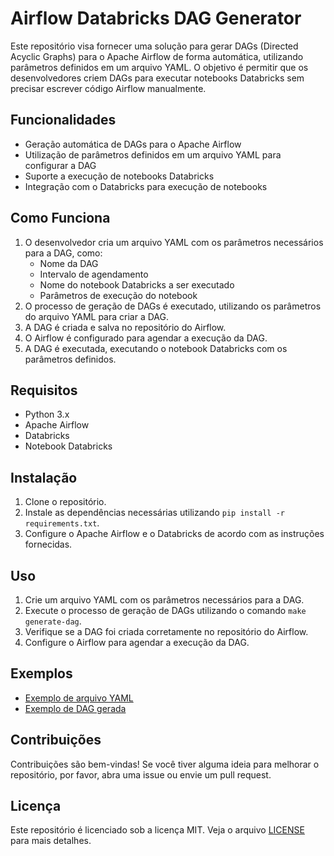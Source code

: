 # Airflow Databricks DAG Generator

Este repositório visa fornecer uma solução para gerar DAGs (Directed Acyclic Graphs) para o Apache Airflow de forma automática, utilizando parâmetros definidos em um arquivo YAML. O objetivo é permitir que os desenvolvedores criem DAGs para executar notebooks Databricks sem precisar escrever código Airflow manualmente.

## Funcionalidades

* Geração automática de DAGs para o Apache Airflow
* Utilização de parâmetros definidos em um arquivo YAML para configurar a DAG
* Suporte a execução de notebooks Databricks
* Integração com o Databricks para execução de notebooks

## Como Funciona

1. O desenvolvedor cria um arquivo YAML com os parâmetros necessários para a DAG, como:
	* Nome da DAG
	* Intervalo de agendamento
	* Nome do notebook Databricks a ser executado
	* Parâmetros de execução do notebook
2. O processo de geração de DAGs é executado, utilizando os parâmetros do arquivo YAML para criar a DAG.
3. A DAG é criada e salva no repositório do Airflow.
4. O Airflow é configurado para agendar a execução da DAG.
5. A DAG é executada, executando o notebook Databricks com os parâmetros definidos.

## Requisitos

* Python 3.x
* Apache Airflow
* Databricks
* Notebook Databricks

## Instalação

1. Clone o repositório.
2. Instale as dependências necessárias utilizando `pip install -r requirements.txt`.
3. Configure o Apache Airflow e o Databricks de acordo com as instruções fornecidas.

## Uso

1. Crie um arquivo YAML com os parâmetros necessários para a DAG.
2. Execute o processo de geração de DAGs utilizando o comando `make generate-dag`.
3. Verifique se a DAG foi criada corretamente no repositório do Airflow.
4. Configure o Airflow para agendar a execução da DAG.

## Exemplos

* [Exemplo de arquivo YAML](example.yaml)
* [Exemplo de DAG gerada](example_dag.py)

## Contribuições

Contribuições são bem-vindas! Se você tiver alguma ideia para melhorar o repositório, por favor, abra uma issue ou envie um pull request.

## Licença

Este repositório é licenciado sob a licença MIT. Veja o arquivo [LICENSE](LICENSE) para mais detalhes.
